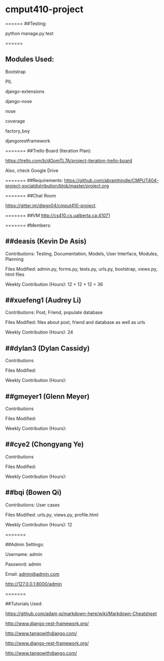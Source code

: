 # cmput410-project

======
##Testing:

python manage.py test

======
## Modules Used:

Bootstrap

PIL

django-extensions

django-nose

nose

coverage

factory_boy

djangorestframework


=======
##Trello Board (Iteration Plan):


https://trello.com/b/dGomTL7A/project-iteration-trello-board


Also, check Google Drive

=======
##Requirements:
https://github.com/abramhindle/CMPUT404-project-socialdistribution/blob/master/project.org

=======
##Chat Room


https://gitter.im/diego04/cmput410-project.

=======
##VM
http://cs410.cs.ualberta.ca:41071

=======
#Members:


##deasis		(Kevin De Asis)
------
Contributions: Testing, Documentation, Models, User Interface, Modules, Planning

Files Modified: admin.py, forms.py, tests.py, urls.py, bootstrap, views.py, html files

Weekly Contribution (Hours): 12 + 12 + 12 = 36

##xuefeng1	(Audrey Li)
------
Contributions: Post, Friend, populate database

Files Modified: files about post, friend and database as well as urls

Weekly Contribution (Hours): 24

##dylan3		(Dylan Cassidy)
------
Contributions

Files Modified:

Weekly Contribution (Hours):


##gmeyer1 	(Glenn Meyer)
------
Contributions

Files Modified:

Weekly Contribution (Hours):


##cye2 		(Chongyang Ye)
------
Contributions

Files Modified:

Weekly Contribution (Hours):


##bqi			(Bowen Qi)
------
Contributions: User cases

Files Modified: urls.py, views.py, profile.html

Weekly Contribution (Hours): 12

=======

##Admin Settings:


Username: admin


Password: admin


Email: admin@admin.com


http://127.0.0.1:8000/admin

=======


##Tutorials Used:

https://github.com/adam-p/markdown-here/wiki/Markdown-Cheatsheet

http://www.django-rest-framework.org/

http://www.tangowithdjango.com/

http://www.django-rest-framework.org/

http://www.tangowithdjango.com/
